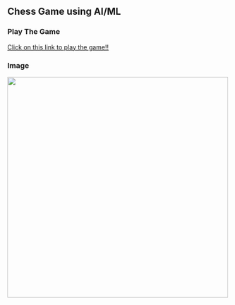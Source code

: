 ## Chess Game using AI/ML

### Play The Game
[Click on this link to play the game!!](https://abrarrhine.tech/ChessGameWithAI/index.html) 

### Image
<img src="https://github.com/abrarr18/ChessGameWithAI/blob/master/chesspic.PNG" width=500><br>

